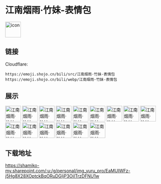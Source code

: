 # 江南烟雨·竹妹-表情包
<img src="https://emoji.shojo.cn/bili/src/江南烟雨·竹妹-表情包/icon.png" width="50" height="50" alt="icon">

## 链接
Cloudflare:
```
https://emoji.shojo.cn/bili/src/江南烟雨·竹妹-表情包
https://emoji.shojo.cn/bili/webp/江南烟雨·竹妹-表情包
```
## 展示
<img src="https://emoji.shojo.cn/bili/src/江南烟雨·竹妹-表情包/江南烟雨·竹妹-表情包-呆住.png" width="50" height="50" alt="江南烟雨·竹妹-表情包-呆住">
<img src="https://emoji.shojo.cn/bili/src/江南烟雨·竹妹-表情包/江南烟雨·竹妹-表情包-让我看看.png" width="50" height="50" alt="江南烟雨·竹妹-表情包-让我看看">
<img src="https://emoji.shojo.cn/bili/src/江南烟雨·竹妹-表情包/江南烟雨·竹妹-表情包-震惊.png" width="50" height="50" alt="江南烟雨·竹妹-表情包-震惊">
<img src="https://emoji.shojo.cn/bili/src/江南烟雨·竹妹-表情包/江南烟雨·竹妹-表情包-生气.png" width="50" height="50" alt="江南烟雨·竹妹-表情包-生气">
<img src="https://emoji.shojo.cn/bili/src/江南烟雨·竹妹-表情包/江南烟雨·竹妹-表情包-爱你.png" width="50" height="50" alt="江南烟雨·竹妹-表情包-爱你">
<img src="https://emoji.shojo.cn/bili/src/江南烟雨·竹妹-表情包/江南烟雨·竹妹-表情包-暗中观察.png" width="50" height="50" alt="江南烟雨·竹妹-表情包-暗中观察">
<img src="https://emoji.shojo.cn/bili/src/江南烟雨·竹妹-表情包/江南烟雨·竹妹-表情包-害羞.png" width="50" height="50" alt="江南烟雨·竹妹-表情包-害羞">
<img src="https://emoji.shojo.cn/bili/src/江南烟雨·竹妹-表情包/江南烟雨·竹妹-表情包-吃瓜.png" width="50" height="50" alt="江南烟雨·竹妹-表情包-吃瓜">
<img src="https://emoji.shojo.cn/bili/src/江南烟雨·竹妹-表情包/江南烟雨·竹妹-表情包-啊对对对.png" width="50" height="50" alt="江南烟雨·竹妹-表情包-啊对对对">
<img src="https://emoji.shojo.cn/bili/src/江南烟雨·竹妹-表情包/江南烟雨·竹妹-表情包-哭哭.png" width="50" height="50" alt="江南烟雨·竹妹-表情包-哭哭">
<img src="https://emoji.shojo.cn/bili/src/江南烟雨·竹妹-表情包/江南烟雨·竹妹-表情包-疑问.png" width="50" height="50" alt="江南烟雨·竹妹-表情包-疑问">
<img src="https://emoji.shojo.cn/bili/src/江南烟雨·竹妹-表情包/江南烟雨·竹妹-表情包-COOL.png" width="50" height="50" alt="江南烟雨·竹妹-表情包-COOL">
<img src="https://emoji.shojo.cn/bili/src/江南烟雨·竹妹-表情包/江南烟雨·竹妹-表情包-慌张.png" width="50" height="50" alt="江南烟雨·竹妹-表情包-慌张">
<img src="https://emoji.shojo.cn/bili/src/江南烟雨·竹妹-表情包/江南烟雨·竹妹-表情包-无语.png" width="50" height="50" alt="江南烟雨·竹妹-表情包-无语">
<img src="https://emoji.shojo.cn/bili/src/江南烟雨·竹妹-表情包/江南烟雨·竹妹-表情包-不愧是我.png" width="50" height="50" alt="江南烟雨·竹妹-表情包-不愧是我">

## 下载地址

https://shamiko-my.sharepoint.com/:u:/g/personal/img_yuru_pro/EaMUIWFz-j5Hg8X28XOptckBqORuDGIjP3OiITrzDFNU1w